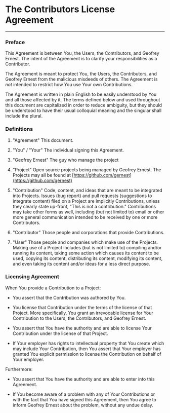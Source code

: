 The Contributors License Agreement
==========================================

-----------

### Preface

This Agreement is between You, the Users, the Contributors, and Geofrey Ernest. The intent of the Agreement is to clarify your responsibilities as a Contributor.

The Agreement is meant to protect You, the Users, the Contributors,
and Geofrey Ernest from the malicious misdeeds of others.
The Agreement is *not* intended to restrict how You use Your own
Contributions.

The Agreement is written in plain English to be easily understood by
You and all those affected by it. The terms defined below and used
throughout this document are capitalized in order to reduce ambiguity,
but they should be understood to have their usual colloquial meaning
and the singular shall include the plural.

### Definitions

1. "Agreement"   This document.

2. "You" / "Your"   The individual signing this Agreement.

3. "Geofrey Ernest"   The guy who manage the project

4. "Project"   Open source projects being managed by Geofrey Ernest. The Projects may all be found at
   [https://github.com/gernest](https://github.com/gernest)

5. "Contribution"   Code, content, and ideas
   that are meant to be integrated into Projects. Issues (bug report)
   and pull requests (suggestions to integrate content) filed on a
   Project are implicitly Contributions, unless they clearly state
   up-front, "This is not a contribution." Contributions may take
   other forms as well, including (but not limited to) email or other
   more general communication intended to be received by one or more
   Contributors.

6. "Contributor"   Those people and
   corporations that provide Contributions.

7. "User"   Those people and companies which make use of the
   Projects. Making use of a Project includes (but is not limited to)
   compiling and/or running its content, taking some action which
   causes its content to be used, copying its content, distributing
   its content, modifying its content, and even taking its content
   and/or ideas for a less direct purpose.


### Licensing Agreement

When You provide a Contribution to a Project:

* You assert that the Contribution was authored by You.

* You license that Contribution under the terms of the
  license of that Project. More specifically, You grant an irrevocable
  license for Your Contribution to the Users, the Contributors, and
  Geofrey Ernest.

* You assert that You have the authority and are able to license Your
  Contribution under the license of that Project.

* If Your employer has rights to intellectual property that You create
  which may include Your Contribution, then You assert that Your
  employer has granted You explicit permission to license the Contribution
  on behalf of Your employer.

Furthermore:

* You assert that You have the authority and are able to enter into this
  Agreement.

* If You become aware of a problem with any of Your Contributions or
  with the fact that You have signed this Agreement, then You agree to
  inform Geofrey Ernest about the problem, without any undue
  delay.
